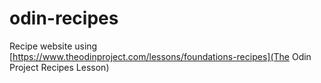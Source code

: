 # odin-recipes
Recipe website using [https://www.theodinproject.com/lessons/foundations-recipes](The Odin Project Recipes Lesson)